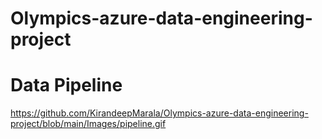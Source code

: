 # Olympics-azure-data-engineering-project



# Data Pipeline
https://github.com/KirandeepMarala/Olympics-azure-data-engineering-project/blob/main/Images/pipeline.gif
